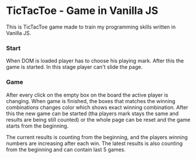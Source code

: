 # TicTacToe - Game in Vanilla JS

This is TicTacToe game made to train my programming skills written in Vanilla JS.

### Start

When DOM is loaded player has to choose his playing mark. After this the game is started.
In this stage player can't slide the page.

### Game

After every click on the empty box on the board the active player is changing.
When game is finished, the boxes that matches the winning combinations changes color which shows exact winning combination.
After this the new game can be started (tha players mark stays the same and results are being still counted) or the whole page can be reset and the game starts from the beginning.

The current results is counting from the beginning, and the players winning numbers are increasing after each win.
The latest results is also counting from the beginning and can contain last 5 games.
